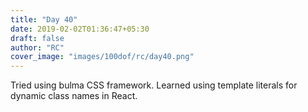 ```yaml
---
title: "Day 40"
date: 2019-02-02T01:36:47+05:30
draft: false
author: "RC"
cover_image: "images/100dof/rc/day40.png"
---
```


Tried using bulma CSS framework. Learned using template literals for dynamic class names in React.
